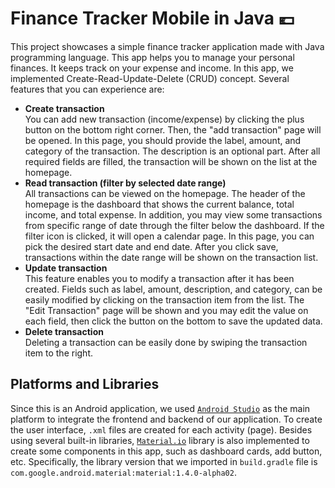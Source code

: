 # Finance Tracker Mobile in Java 💶
This project showcases a simple finance tracker application made with Java programming language. This app helps you to manage your personal finances. It keeps track on your expense and income. In this app, we implemented Create-Read-Update-Delete (CRUD) concept. Several features that you can experience are:
<ul>
  <li><b>Create transaction</b><br/>You can add new transaction (income/expense) by clicking the plus button on the bottom right corner. Then, the "add transaction" page will be opened. In this page, you should provide the label, amount, and category of the transaction. The description is an optional part. After all required fields are filled, the transaction will be shown on the list at the homepage.</li>
  <li><b>Read transaction (filter by selected date range)</b><br />All transactions can be viewed on the homepage. The header of the homepage is the dashboard that shows the current balance, total income, and total expense. In addition, you may view some transactions from specific range of date through the filter below the dashboard. If the filter icon is clicked, it will open a calendar page. In this page, you can pick the desired start date and end date. After you click save, transactions within the date range will be shown on the transaction list.</li>
  <li><b>Update transaction</b><br />This feature enables you to modify a transaction after it has been created. Fields such as label, amount, description, and category, can be easily modified by clicking on the transaction item from the list. The "Edit Transaction" page will be shown and you may edit the value on each field, then click the button on the bottom to save the updated data.</li>
  <li><b>Delete transaction</b><br />Deleting a transaction can be easily done by swiping the transaction item to the right.</li>
</ul>

## Platforms and Libraries
Since this is an Android application, we used [`Android Studio`](https://developer.android.com/studio?gclid=CjwKCAjwpuajBhBpEiwA_ZtfheMV-FhB4RZOHrGrzi_mPgiUudqZsvKb98tI1N4DSrbsDh1-oJeqNRoC94wQAvD_BwE&gclsrc=aw.ds) as the main platform to integrate the frontend and backend of our application. To create the user interface, `.xml` files are created for each activity (page). Besides using several built-in libraries, [`Material.io`](https://m3.material.io/) library is also implemented to create some components in this app, such as dashboard cards, add button, etc. Specifically, the library version that we imported in `build.gradle` file is `com.google.android.material:material:1.4.0-alpha02`.
